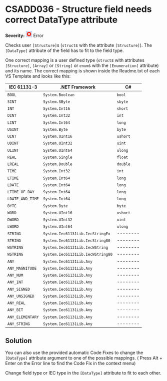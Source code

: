 # CSADD036 - Structure field needs correct DataType attribute

**Severity:** ![Error](../images/Error.png) Error

Checks user `[Structure]`s (`struct`s with the attribute `[Structure]`).
The `[DataType]` attribute of the field has to fit to the field type.

One correct mapping is a user defined type (`struct`s with attributes `[Structure]`, `[Array]` or `[String]` or `enum`s with the `[Enumeration]` attribute) and its name.
The correct mapping is shown inside the Readme.txt of each VS Template and looks like this:

| IEC 61131-3      | .NET Framework                    | C#       |
| ---------------- | --------------------------------- | -------- |
| `BOOL`           | `System.Boolean`                  | `bool`   |
| `SINT`           | `System.SByte`                    | `sbyte`  |
| `INT`            | `System.Int16`                    | `short`  |
| `DINT`           | `System.Int32`                    | `int`    |
| `LINT`           | `System.Int64`                    | `long`   |
| `USINT`          | `System.Byte`                     | `byte`   |
| `UINT`           | `System.UInt16`                   | `ushort` |
| `UDINT`          | `System.UInt32`                   | `uint`   |
| `ULINT`          | `System.UInt64`                   | `ulong`  |
| `REAL`           | `System.Single`                   | `float`  |
| `LREAL`          | `System.Double`                   | `double` |
| `TIME`           | `System.Int32`                    | `int`    |
| `LTIME`          | `System.Int64`                    | `long`   |
| `LDATE`          | `System.Int64`                    | `long`   |
| `LTIME_OF_DAY`   | `System.Int64`                    | `long`   |
| `LDATE_AND_TIME` | `System.Int64`                    | `long`   |
| `BYTE`           | `System.Byte`                     | `byte`   |
| `WORD`           | `System.UInt16`                   | `ushort` |
| `DWORD`          | `System.UInt32`                   | `uint`   |
| `LWORD`          | `System.UInt64`                   | `ulong`  |
| `STRING`         | `System.Iec61131Lib.IecStringEx`  | -------- |
| `STRING`         | `System.Iec61131Lib.IecString80`  | -------- |
| `WSTRING`        | `System.Iec61131Lib.IecWString`   | -------- |
| `WSTRING`        | `System.Iec61131Lib.IecWString80` | -------- |
| `ANY`            | `System.Iec61131Lib.Any`          | -------- |
| `ANY_MAGNITUDE`  | `System.Iec61131Lib.Any`          | -------- |
| `ANY_NUM`        | `System.Iec61131Lib.Any`          | -------- |
| `ANY_INT`        | `System.Iec61131Lib.Any`          | -------- |
| `ANY_SIGNED`     | `System.Iec61131Lib.Any`          | -------- |
| `ANY_UNSIGNED`   | `System.Iec61131Lib.Any`          | -------- |
| `ANY_REAL`       | `System.Iec61131Lib.Any`          | -------- |
| `ANY_BIT`        | `System.Iec61131Lib.Any`          | -------- |
| `ANY_ELEMENTARY` | `System.Iec61131Lib.Any`          | -------- |
| `ANY_STRING`     | `System.Iec61131Lib.Any`          | -------- |

## Solution

You can also use the provided automatic Code Fixes to change the `[DataType]` attribute argument to one of the possible mappings. ( Press Alt + Enter on the Error line to find the Code Fix in the context menu)

Change field type or IEC type in the `[DataType]` attribute to fit to each other.